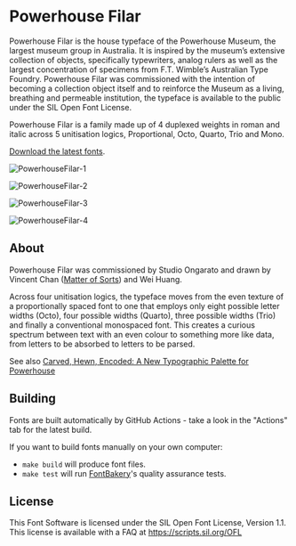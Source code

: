 # Powerhouse Filar

Powerhouse Filar is the house typeface of the Powerhouse Museum, the largest museum group in Australia. It is inspired by the museum’s extensive collection of objects, specifically typewriters, analog rulers as well as the largest concentration of specimens from F.T. Wimble’s Australian Type Foundry. Powerhouse Filar was commissioned with the intention of becoming a collection object itself and to reinforce the Museum as a living, breathing and permeable institution, the typeface is available to the public under the SIL Open Font License.

Powerhouse Filar is a family made up of 4 duplexed weights in roman and italic across 5 unitisation logics, Proportional, Octo, Quarto, Trio and Mono.

[Download the latest fonts]().

![PowerhouseFilar-1](https://github.com/user-attachments/assets/afc716e0-2c27-4777-9f4d-e91bfef81b6c)

![PowerhouseFilar-2](https://github.com/user-attachments/assets/fad41e03-4945-4078-869e-fbc0676f2974)

![PowerhouseFilar-3](https://github.com/user-attachments/assets/ba18ae49-3add-4ca3-a4a7-9d234f53d92e)

![PowerhouseFilar-4](https://github.com/user-attachments/assets/227ece17-6e9c-4c60-94fd-876a7bf7d471)


## About

Powerhouse Filar was commissioned by Studio Ongarato and drawn by Vincent Chan ([Matter of Sorts](http://www.matterofsorts.com)) and Wei Huang.

Across four unitisation logics, the typeface moves from the even texture of a proportionally spaced font to one that employs only eight possible letter widths (Octo), four possible widths (Quarto), three possible widths (Trio) and finally a conventional monospaced font. This creates a curious spectrum between text with an even colour to something more like data, from letters to be absorbed to letters to be parsed.

See also [Carved, Hewn, Encoded: A New Typographic Palette for Powerhouse](https://powerhouse.com.au/stories/carved-hewn-encoded)

## Building

Fonts are built automatically by GitHub Actions - take a look in the "Actions" tab for the latest build.

If you want to build fonts manually on your own computer:

* `make build` will produce font files.
* `make test` will run [FontBakery](https://github.com/googlefonts/fontbakery)'s quality assurance tests.


## License

This Font Software is licensed under the SIL Open Font License, Version 1.1.
This license is available with a FAQ at
https://scripts.sil.org/OFL
